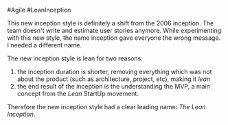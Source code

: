 #Agile #LeanInception 

This new inception style is definitely a shift from the 2006 inception. The team doesn't write and estimate user stories anymore. While experimenting with this new style, the name inception gave everyone the wrong message. I needed a different name.

The new inception style is lean for two reasons:

1. the inception duration is shorter, removing everything which was not about the product (such as architecture, project, etc), making it _lean_
2. the end result of the inception is the understanding the MVP, a main concept from the _Lean_ StartUp movement.

Therefore the new inception style had a clear leading name: _The Lean Inception_.
